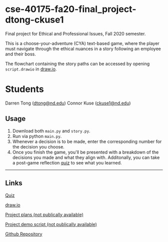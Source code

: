 # cse-40175-fa20-final_project-dtong-ckuse1
Final project for Ethical and Professional Issues, Fall 2020 semester.

This is a choose-your-adventure (CYA) text-based game, where the player must navigate through the ethical nuances in a story following an employee and their boss. 

The flowchart containing the story paths can be accessed by opening `script.drawio` in [draw.io](https://app.diagrams.net/).

# Students
Darren Tong (dtong@nd.edu)
Connor Kuse (ckuse1@nd.edu)

## Usage
1. Download both `main.py` and `story.py`.
2. Run via python `main.py`.
3. Whenever a decision is to be made, enter the corresponding number for the decision you choose.
4. Once you finish the game, you'll be presented with a breakdown of the decisions you made and what they align with. Additonally, you can take a post-game reflection [quiz](https://docs.google.com/forms/d/e/1FAIpQLSdWISuiwyU2QHIKgO4xjlXCpJY1nt2OtONfQywtYD7paBRP3Q/viewform?usp=sf_link) to see what you learned.  
----
## Links
[Quiz](https://docs.google.com/forms/d/e/1FAIpQLSdWISuiwyU2QHIKgO4xjlXCpJY1nt2OtONfQywtYD7paBRP3Q/viewform?usp=sf_link)

[draw.io](https://app.diagrams.net/)

[Project plans (not publically available)](https://docs.google.com/document/d/1cwavf7grfKchgcFYD0qys8OEjRx4otloitObF283wUA/edit?ts=5fa048b3)

[Project demo script (not publically available)](https://docs.google.com/document/d/1l5mNLomkKV90prXUv-wfPTQKdN52K18NfHcju7dJfM8/edit?usp=sharing)

[Github Repository](https://github.com/dartong/cse-40175-fa20-final_project-dtong-ckuse1)